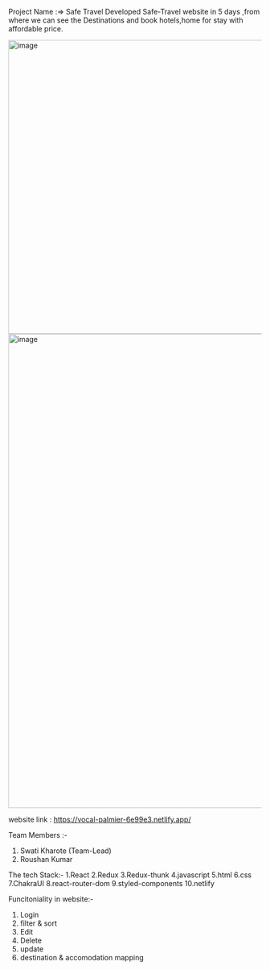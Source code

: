 Project Name :=> Safe Travel 
Developed Safe-Travel website in 5 days ,from where we can see the Destinations and book hotels,home for stay with affordable price.

<img width="583" alt="image" src="https://github.com/swatikharote/Safe-Travel/assets/112754591/ec942ba9-eb75-4738-9753-99c73df5b593">




<img width="941" alt="image" src="https://github.com/swatikharote/Safe-Travel/assets/112754591/f0c09ea4-7bf6-4d0f-b78d-77c557a3ee10">


website link : https://vocal-palmier-6e99e3.netlify.app/

Team Members :-
1. Swati Kharote (Team-Lead)
2. Roushan Kumar

The tech Stack:-
1.React
2.Redux
3.Redux-thunk
4.javascript
5.html
6.css
7.ChakraUI
8.react-router-dom
9.styled-components
10.netlify

Funcitoniality in website:-
1. Login
2. filter & sort 
3. Edit 
4. Delete
5. update
6. destination & accomodation mapping


